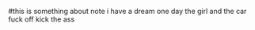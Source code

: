 <!-- something about yoyu
 -->
 #this is something about note 
 i have a dream 
 one day the girl and the car
fuck off kick the ass
